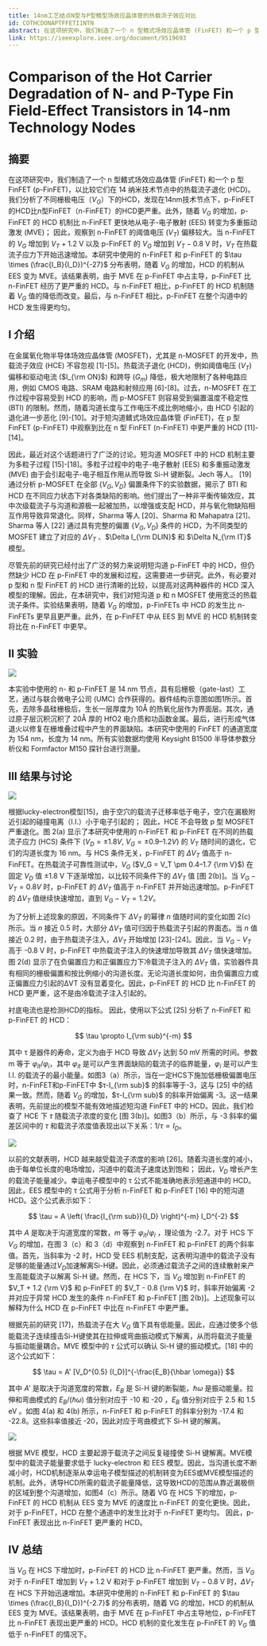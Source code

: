 ```yaml
---
title: 14nm工艺结点N型与P型鳍型场效应晶体管的热载流子效应对比
id: COTHCDONAPTFFETI1NTN
abstract: 在这项研究中，我们制造了一个 n 型鳍式场效应晶体管 (FinFET) 和一个 p 型 FinFET (p-FinFET)，以比较它们在 14 纳米技术节点中的热载流子退化 (HCD)。
link: https://ieeexplore.ieee.org/document/9519693
---
```


# Comparison of the Hot Carrier Degradation of N- and P-Type Fin Field-Effect Transistors in 14-nm Technology Nodes

## 摘要

在这项研究中，我们制造了一个 n 型鳍式场效应晶体管 (FinFET) 和一个 p 型 FinFET (p-FinFET)，以比较它们在 14 纳米技术节点中的热载流子退化 (HCD)。我们分析了不同栅极电压（$V_G$）下的HCD，发现在14nm技术节点下，p-FinFET的HCD比n型FinFET（n-FinFET）的HCD更严重。此外，随着 $V_G$ 的增加，p-FinFET 的 HCD 机制比 n-FinFET 更快地从电子-电子散射 (EES) 转变为多重振动激发 (MVE)； 因此，观察到 n-FinFET 的阈值电压 ($V_T$) 偏移较大。当 n-FinFET 的 $V_G$ 增加到 $V_T+1.2$ V 以及 p-FinFET 的 $V_G$ 增加到 $V_T - 0.8$ V 时，$V_T$ 在热载流子应力下开始迅速增加。本研究中使用的 n-FinFET 和 p-FinFET 的 $\tau \times (\frac{I_B}{I_D})^{-27}$ 分布表明，随着 $V_G$ 的增加，HCD 的机制从 EES 变为 MVE。该结果表明，由于 MVE 在 p-FinFET 中占主导，p-FinFET 比 n-FinFET 经历了更严重的 HCD。与 n-FinFET 相比，p-FinFET 的 HCD 机制随着 $V_G$ 值的降低而改变。最后，与 n-FinFET 相比，p-FinFET 在整个沟道中的 HCD 发生得更均匀。

## Ⅰ 介绍

在金属氧化物半导体场效应晶体管 (MOSFET)，尤其是 n-MOSFET 的开发中，热载流子效应 (HCE) 不容忽视 [1]-[5]。热载流子退化 (HCD)，例如阈值电压 ($V_T$) 偏移和驱动电流 ($I_{\rm ON}$) 和跨导 ($G_m$) 降低，极大地限制了各种电路应用，例如 CMOS 电路、SRAM 电路和射频应用 [6]-[8]。过去，n-MOSFET 在工作过程中容易受到 HCD 的影响，而 p-MOSFET 则容易受到偏置温度不稳定性 (BTI) 的限制。然而，随着沟道长度与工作电压不成比例地缩小，由 HCD 引起的退化进一步恶化 [9]-[10]。对于短沟道鳍式场效应晶体管 (FinFET)，在 p 型 FinFET (p-FinFET) 中观察到比在 n 型 FinFET (n-FinFET) 中更严重的 HCD [11]-[14]。

因此，最近对这个话题进行了广泛的讨论。短沟道 MOSFET 中的 HCD 机制主要为多粒子过程 [15]-[18]。多粒子过程中的电子-电子散射 (EES) 和多重振动激发 (MVE) 由于会引起电子-电子相互作用从而导致 Si-H 键断裂。Jech 等人。 [19] 通过分析 p-MOSFET 在全部 $\{V_G, V_D\}$ 偏置条件下的实验数据，揭示了 BTI 和 HCD 在不同应力状态下对各类缺陷的影响。他们提出了一种非平衡传输效应，其中次级载流子与沟道和源极一起被加热，以增强或支配 HCD，并与氧化物缺陷相互作用导致异常退化。同样，Sharma 等人 [20]、Sharma 和 Mahapatra [21]、Sharma 等人 [22] 通过具有完整的偏置 $\{V_G, V_D\}$ 条件的 HCD，为不同类型的 MOSFET 建立了对应的 $\Delta V_T$ 、$\Delta I_{\rm DLIN}$ 和 $\Delta N_{\rm IT}$ 模型。

尽管先前的研究已经付出了广泛的努力来说明短沟道 p-FinFET 中的 HCD，但仍然缺少 HCD 在 p-FinFET 中的发展和过程，这需要进一步研究。此外，有必要对 p 型和 n 型 FinFET 的 HCD 进行清晰的比较，以提高对这两种器件的 HCD 深入模型的理解。因此，在本研究中，我们对短沟道 p 和 n MOSFET 使用宽泛的热载流子条件。实验结果表明，随着 $V_G$ 的增加，p-FinFETs 中 HCD 的发生比 n-FinFETs 更早且更严重。此外，在 p-FinFET 中从 EES 到 MVE 的 HCD 机制转变将比在 n-FinFET 中更早。

## Ⅱ 实验

![](../images/Fig.%201.%20Schematic%20diagram%20of%20device%20structure%20with%20process%20flow%20use%20in%20this%20study.jpg)

本实验中使用的 n- 和 p-FinFET 是 14 nm 节点，具有后栅极（gate-last）工艺，通过与联合微电子公司 (UMC) 合作获得的。器件结构示意图如图1所示。首先，去除多晶硅栅极后，生长一层厚度为 10Å 的热氧化层作为界面层。其次，通过原子层沉积沉积了 20Å 厚的 HfO2 电介质和功函数金属。最后，进行形成气体退火以修复在栅堆叠过程中产生的界面缺陷。本研究中使用的 FinFET 的通道宽度为 154 nm，长度为 14 nm。所有实验数据均使用 Keysight B1500 半导体参数分析仪和 Formfactor M150 探针台进行测量。

## Ⅲ 结果与讨论

![](../images/Fig.%202.%20The%20HCD%20in%2016nm%20n-FinFET%20and%20p-FinFET.jpg)

根据lucky-electron模型[15]，由于空穴的载流子迁移率低于电子，空穴在漏极附近引起的碰撞电离（I.I.）小于电子引起的； 因此，HCE 不会导致 p 型 MOSFET 严重退化。图 2(a) 显示了本研究中使用的 n-FinFET 和 p-FinFET 在不同的热载流子应力 (HCS) 条件下 ($V_D = ±1.8 V$, $V_G = ±0.9–1.2 V$) 的 $V_T$ 随时间的退化，它们的沟道长度为 16 nm。与 HCS 条件无关，p-FinFET 的 $\Delta V_T$ 值高于 n-FinFET。在热载流子可靠性测试中，$V_G$ ($V_G = V_T \pm 0.4–1.7 {\rm V}$) 在固定 $V_D$ 值 ±1.8 V 下逐渐增加，以比较不同条件下的 $\Delta V_T$ 值 [图 2(b)]。当 $V_G-V_T =0.8 V$ 时，p-FinFET 的 $\Delta V_T$ 值高于 n-FinFET 并开始迅速增加。p-FinFET 的 $\Delta V_T$ 值继续快速增加，直到 $V_G − V_T = 1.2 V$。

为了分析上述现象的原因，不同条件下 $ΔV_T$ 的幂律 $n$ 值随时间的变化如图 2(c) 所示。当 $n$ 接近 0.5 时，大部分 $\Delta V_T$ 值可归因于热载流子引起的界面态。当 $n$ 值接近 0.2 时，由于热载流子注入，$\Delta V_T$ 开始增加 [23]-[24]。因此，当 $V_G-V_T$ 高于 -0.8 V 时，p-FinFET 中热载流子注入的快速增加导致其 $\Delta V_T$ 值快速增加。图 2(d) 显示了在负偏置应力和正偏置应力下冷载流子注入的 $\Delta V_T$ 值，实验器件具有相同的栅极偏置和按比例缩小的沟道长度。无论沟道长度如何，由负偏置应力或正偏置应力引起的ΔVT 没有显着变化。因此，p-FinFET 的 HCD 比 n-FinFET 的 HCD 更严重，这不是由冷载流子注入引起的。

衬底电流也是检测HCD的指标。 因此，使用以下公式 [25] 分析了 n-FinFET 和 p-FinFET 的 HCD：

$$
\tau \propto I_{\rm sub}^{-m}
$$

其中 τ 是器件的寿命，定义为由于 HCD 导致 $ΔV_T$ 达到 50 mV 所需的时间。参数 m 等于 $\varphi_{it}/\varphi_{i}$，其中 $\varphi_{it}$ 是可以产生界面缺陷的载流子的临界能量，$\varphi_{i}$ 是可以产生 I.I. 的载流子的最小能量。如图3（a）所示，当在一定HCS下施加低栅极偏置电压时，n-FinFET和p-FinFET中 $τ-I_{\rm sub}$ 的斜率等于-3，这与 [25] 中的结果一致。然而，随着 $V_G$ 的增加，$τ-I_{\rm sub}$ 的斜率开始偏离 -3。这一结果表明，先前提出的模型不能有效地描述短沟道 FinFET 中的 HCD。因此，我们检查了 HCE 下 $τ$ 随载流子浓度的变化 [图 3(b)]。如图3（b）所示，与 -3 斜率的偏差区间中的 $τ$ 和载流子浓度值表现出以下关系：$1/τ∝I_D$。

![](../images/Fig.%203.%20The%20distribution%20of%20(a)%20τ%20−%20IB%20and%20(b)%20τ%20−%20ID%20in%20n-%20and%20p-FinFET.jpg)

以前的文献表明，HCD 越来越受载流子浓度的影响 [26]。随着沟道长度的减小，由于每单位长度的电场增加，沟道中的载流子速度达到饱和； 因此，$V_D$ 增长产生的载流子能量减少。幸运电子模型中的 τ 公式不能准确地表示短通道中的 HCD。因此，EES 模型中的 τ 公式用于分析 n-FinFET 和 p-FinFET [16] 中的短沟道 HCD。这个公式表示如下：

$$
\tau = A \left( \frac{I_{\rm sub}}{I_D} \right)^{-m} I_D^{-2}
$$

其中 $A$ 是取决于沟道宽度的常数，$m$ 等于 $φ_{it}/φ_i$ ，理论值为 -2.7。对于 HCS 下 $V_G$ 的增加，在图 3（c）和 3（d）中观察到 n-FinFET 和 p-FinFET 的两个斜率值。首先，当斜率为 -2 时，HCD 受 EES 机制支配，这表明沟道中的载流子没有足够的能量通过$V_D$加速解离Si-H键。因此，必须通过载流子之间的连续散射来产生高能载流子以解离 Si-H 键。然而，在 HCS 下，当 $V_G$ 增加到 n-FinFET 的 $V_T + 1.2 {\rm V}$ 和 p-FinFET 的 $V_T - 0.8 {\rm V}$ 时，斜率开始偏离 -2 并对应于异常 HCD 发生的条件 n-FinFET 和 p-FinFET [图 2(b)]。上述现象可以解释为什么 HCD 在 p-FinFET 中比在 n-FinFET 中更严重。

根据先前的研究 [17]，热载流子在大 $V_G$ 值下具有低能量。因此，应通过使多个低能载流子连续撞击Si-H键使其在拉伸或弯曲振动模式下解离，从而将载流子能量与振动能量耦合。MVE 模型中的 $τ$ 公式可以确认 Si-H 键的振动模式。[18] 中的这个公式如下：

$$
\tau = A' [V_D^{0.5} (I_D)]^{-\frac{E_B}{\hbar \omega}}
$$

其中 $A'$ 是取决于沟道宽度的常数，$E_B$ 是 Si-H 键的断裂能，$\hbar ω$ 是振动能量。拉伸和弯曲模式的 $E_B/(ℏω)$ 值分别对应于 -10 和 -20 ，$E_B$ 值分别对应于 2.5 和 1.5 eV 。如图 4(a) 和 4(b) 所示，n-FinFET 和 p-FinFET 的斜率分别为 -17.4 和 -22.8。这些斜率值接近 -20，因此对应于弯曲模式下 Si-H 键的解离。

![](../images/Fig.%204.%20The%20distribution%20of%20τ%20−%20(ID%20×V)%200.5%20in%20(a)%20n-FinFET%20.jpg)

根据 MVE 模型，HCD 主要起源于载流子之间反复碰撞使 Si-H 键解离。MVE模型中的载流子能量要求低于 lucky-electron 和 EES 模型。因此，当沟道长度不断减小时，HCD机制逐渐从幸运电子模型描述的机制转变为EES或MVE模型描述的机制。此外，诱导HCD所需的载流子能量降低，这导致HCD的范围从靠近漏极侧的区域到整个沟道增加，如图4（c）所示。随着 VG 在 HCS 下的增加，p-FinFET 的 HCD 机制从 EES 变为 MVE 的速度比 n-FinFET 的变化更快。因此，对于 p-FinFET，HCD 在整个通道中的发生比对于 n-FinFET 更均匀。 因此，p-FinFET 表现出比 n-FinFET 更严重的 HCD。

## IV 总结

当 $V_G$ 在 HCS 下增加时，p-FinFET 的 HCD 比 n-FinFET 更严重。然而，当 $V_G$ 对于 n-FinFET 增加到 $V_T+1.2$ V 和对于 p-FinFET 增加到 $V_T-0.8$ V 时，$ΔV_T$ 在 HCS 下开始迅速增加。本研究中使用的 n-FinFET 和 p-FinFET 的 $\tau \times (\frac{I_B}{I_D})^{-2.7}$ 的分布表明，随着 VG 的增加，HCD 的机制从 EES 变为 MVE。该结果表明，由于 MVE 在 p-FinFET 中占主导地位，p-FinFET 比 n-FinFET 表现出更严重的 HCD。HCD 机制的变化发生在 p-FinFET 的 $V_G$ 值低于 n-FinFET 的情况下。